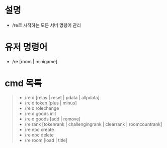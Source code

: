 # 설명
- /re로 시작하는 모든 서버 명령어 관리

# 유저 명령어
- /re [room | minigame]



# cmd 목록
> - /re d [relay | reset | pdata | allpdata]  
> - /re d token [plus | minus] <player> <amount>   
> - /re d rolechange <playerName> <role>
> - /re d goods init  
> - /re d goods [add | remove] <player> <goods>
> - /re rank [tokenrank | challengingrank | clearrank | roomcountrank]
> - /re npc create <name> <skinName>
> - /re npc delete <name>
> - /re room [load | title] <title>
> - /re room [empty | list | finish]
> - /re minigame [ok | kick] <player>
> - /re minigame waitlist
  
# 주의사항
- 

# 개선할 것
- 
